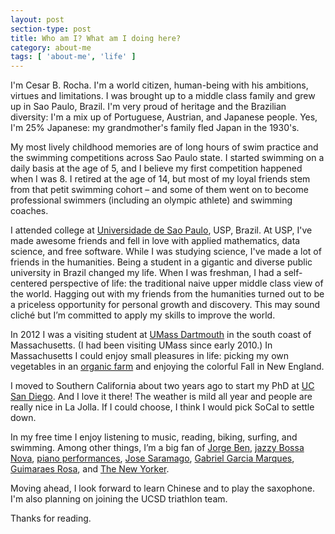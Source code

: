 ```yaml
---
layout: post
section-type: post
title: Who am I? What am I doing here?
category: about-me
tags: [ 'about-me', 'life' ]
---
```


I'm Cesar B. Rocha. I'm a world citizen, human-being with his 
ambitions, virtues and limitations.  I was brought up to a middle class family and
grew up in Sao Paulo, Brazil. I'm very proud of heritage and the Brazilian diversity: I'm a 
mix up of Portuguese, Austrian, and Japanese people. Yes, I'm 25% Japanese: my 
grandmother's family fled Japan in the 1930's.

My most lively childhood memories are of long hours of swim practice and the
swimming competitions across Sao Paulo state. I started swimming on a daily basis at the age of 5, and
I believe my first competition happened when I was 8. I retired at the age of 14, but most
 of my loyal friends stem from that petit swimming cohort – and some of them went on to become
 professional swimmers (including an olympic athlete) and swimming coaches.

I attended college at [Universidade de Sao Paulo](https://en.wikipedia.org/wiki/University_of_São_Paulo),
 USP, Brazil. At USP, I've made awesome friends and fell in love with applied mathematics, data science, and free software. 
 While I was studying science, I've made a lot of friends in the humanities.  Being a student in a gigantic and diverse public university in Brazil changed my life. When I was freshman, I had a 
  self-centered perspective of life: the
  traditional naive upper middle class view of the world. Hagging out with my friends from the humanities turned
  out to be a priceless opportunity for personal growth and discovery.
  This may sound cliché but I’m committed to apply my skills to improve the world.

 In 2012 I was a visiting student at [UMass Dartmouth](http://www.umassd.edu) 
 in the south coast of Massachusetts. (I had been visiting
 UMass since early 2010.) In Massachusetts I could enjoy small pleasures in life:
  picking my own vegetables in an [organic farm](http://www.farmfresh.org/food/csa.php?zip=02790) and enjoying the colorful Fall in New England. 

I moved to Southern California about two years ago to start my PhD at 
[UC San Diego](https://ucsd.edu). And I love it there! The weather is mild
all year and people are really nice in La Jolla. If I could choose, I think I would
pick SoCal to settle down.

In my free time I enjoy listening to music, reading, biking, surfing, and swimming. Among other things, 
I’m a big fan of 
[Jorge Ben](https://www.youtube.com/watch?v=IPENGb-FG5E), [jazzy Bossa Nova](https://www.youtube.com/watch?v=hmOD7ayA1y8), [piano performances](https://www.youtube.com/watch?v=zucBfXpCA6s), [Jose Saramago](https://en.wikipedia.org/wiki/José_Saramago), [Gabriel Garcia Marques](https://en.wikipedia.org/wiki/Gabriel_Garc%C3%ADa_Márquez), [Guimaraes Rosa](https://en.wikipedia.org/wiki/João_Guimarães_Rosa), and [The New Yorker](http://www.newyorker.com).

Moving ahead, I look forward to learn Chinese and to play the saxophone. I'm also planning on joining the UCSD triathlon team.

Thanks for reading.




